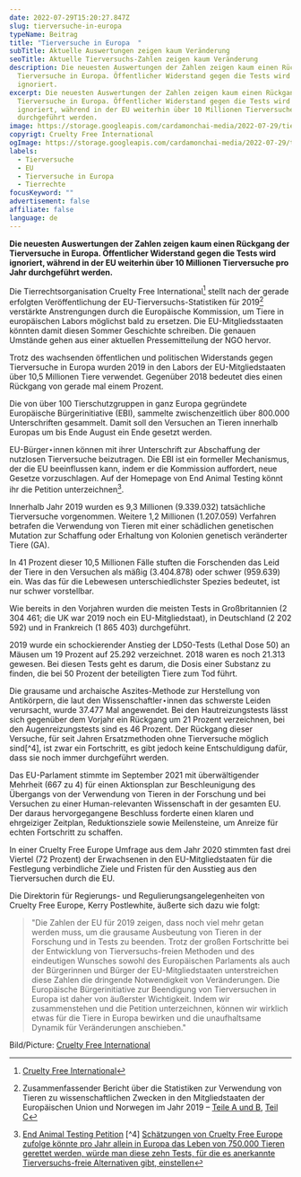 ```yaml
---
date: 2022-07-29T15:20:27.847Z
slug: tierversuche-in-europa
typeName: Beitrag
title: "Tierversuche in Europa  "
subTitle: Aktuelle Auswertungen zeigen kaum Veränderung
seoTitle: Aktuelle Tierversuchs-Zahlen zeigen kaum Veränderung
description: Die neuesten Auswertungen der Zahlen zeigen kaum einen Rückgang der
  Tierversuche in Europa. Öffentlicher Widerstand gegen die Tests wird
  ignoriert.
excerpt: Die neuesten Auswertungen der Zahlen zeigen kaum einen Rückgang der
  Tierversuche in Europa. Öffentlicher Widerstand gegen die Tests wird
  ignoriert, während in der EU weiterhin über 10 Millionen Tierversuche pro Jahr
  durchgeführt werden.
image: https://storage.googleapis.com/cardamonchai-media/2022-07-29/tierversuche-in-europa-jpeg-imagine-7888a8_72716f_1024_768/640.webp
copyrigt: Cruelty Free International
ogImage: https://storage.googleapis.com/cardamonchai-media/2022-07-29/tierversuche-in-europa-fb-jpeg-imagine-7888a8_727477_1200_628/640.webp
labels:
  - Tierversuche
  - EU
  - Tierversuche in Europa
  - Tierrechte
focusKeyword: ""
advertisement: false
affiliate: false
language: de
---
```

**Die neuesten Auswertungen der Zahlen zeigen kaum einen Rückgang der Tierversuche in Europa. Öffentlicher Widerstand gegen die Tests wird ignoriert, während in der EU weiterhin über 10 Millionen Tierversuche pro Jahr durchgeführt werden.**

Die Tierrechtsorganisation Cruelty Free International[^1] stellt nach der gerade erfolgten Veröffentlichung der EU-Tierversuchs-Statistiken für 2019[^2] verstärkte Anstrengungen durch die Europäische Kommission, um Tiere in europäischen Labors möglichst bald zu ersetzen. Die EU-Mitgliedsstaaten könnten damit diesen Sommer Geschichte schreiben. Die genauen Umstände gehen aus einer aktuellen Pressemitteilung der NGO hervor.

Trotz des wachsenden öffentlichen und politischen Widerstands gegen Tierversuche in Europa wurden 2019 in den Labors der EU-Mitgliedstaaten über 10,5 Millionen Tiere verwendet. Gegenüber 2018 bedeutet dies einen Rückgang von gerade mal einem Prozent. 

Die von über 100 Tierschutzgruppen in ganz Europa gegründete Europäische Bürgerinitiative (EBI), sammelte zwischenzeitlich über 800.000 Unterschriften gesammelt. Damit soll den Versuchen an Tieren innerhalb Europas um bis Ende August ein Ende gesetzt werden.
 
EU-Bürger⋆innen können mit ihrer Unterschrift zur Abschaffung der nutzlosen Tierversuche beizutragen. Die EBI ist ein formeller Mechanismus, der die EU beeinflussen kann, indem er die Kommission auffordert, neue Gesetze vorzuschlagen. Auf der Homepage von End Animal Testing könnt ihr die Petition unterzeichnen[^3].

Innerhalb Jahr 2019 wurden es 9,3 Millionen (9.339.032) tatsächliche Tierversuche vorgenommen. Weitere 1,2 Millionen (1.207.059) Verfahren betrafen die Verwendung von Tieren mit einer schädlichen genetischen Mutation zur Schaffung oder Erhaltung von Kolonien genetisch veränderter Tiere (GA).

In 41 Prozent dieser 10,5 Millionen Fälle stuften die Forschenden das Leid der Tiere in den Versuchen als mäßig (3.404.878) oder schwer (959.639) ein. Was das für die Lebewesen unterschiedlichster Spezies bedeutet, ist nur schwer vorstellbar.

Wie bereits in den Vorjahren wurden die meisten Tests in Großbritannien (2 304 461; die UK war 2019 noch ein EU-Mitgliedstaat), in Deutschland (2 202 592) und in Frankreich (1 865 403) durchgeführt.

2019 wurde ein schockierender Anstieg der LD50-Tests (Lethal Dose 50) an Mäusen um 19 Prozent auf 25.292 verzeichnet. 2018 waren es noch 21.313 gewesen. Bei diesen Tests geht es darum, die Dosis einer Substanz zu finden, die bei 50 Prozent der beteiligten Tiere zum Tod führt.

Die grausame und archaische Aszites-Methode zur Herstellung von Antikörpern, die laut den Wissenschaftler⋆innen das schwerste Leiden verursacht, wurde 37.477 Mal angewendet. Bei den Hautreizungstests lässt sich gegenüber dem Vorjahr ein Rückgang um 21 Prozent verzeichnen, bei den Augenreizungstests sind es 46 Prozent. Der Rückgang dieser Versuche, für seit Jahren Ersatzmethoden ohne Tierversuche möglich sind[^4], ist zwar ein Fortschritt, es gibt jedoch keine Entschuldigung dafür, dass sie noch immer durchgeführt werden.

Das EU-Parlament stimmte im September 2021 mit überwältigender Mehrheit (667 zu 4) für einen Aktionsplan zur Beschleunigung des Übergangs von der Verwendung von Tieren in der Forschung und bei Versuchen zu einer Human-relevanten Wissenschaft in der gesamten EU. Der daraus hervorgegangene Beschluss forderte einen klaren und ehrgeiziger Zeitplan, Reduktionsziele sowie Meilensteine, um Anreize für echten Fortschritt zu schaffen.
 
In einer Cruelty Free Europe Umfrage aus dem Jahr 2020 stimmten fast drei Viertel (72 Prozent) der Erwachsenen in den EU-Mitgliedstaaten für die Festlegung verbindliche Ziele und Fristen für den Ausstieg aus den Tierversuchen durch die EU.

Die Direktorin für Regierungs- und Regulierungsangelegenheiten von Cruelty Free Europe, Kerry Postlewhite, äußerte sich dazu wie folgt: 

> "Die Zahlen der EU für 2019 zeigen, dass noch viel mehr getan werden muss, um die grausame Ausbeutung von Tieren in der Forschung und in Tests zu beenden. Trotz der großen Fortschritte bei der Entwicklung von Tierversuchs-freien Methoden und des eindeutigen Wunsches sowohl des Europäischen Parlaments als auch der Bürgerinnen und Bürger der EU-Mitgliedstaaten unterstreichen diese Zahlen die dringende Notwendigkeit von Veränderungen. Die Europäische Bürgerinitiative zur Beendigung von Tierversuchen in Europa ist daher von äußerster Wichtigkeit. Indem wir zusammenstehen und die Petition unterzeichnen, können wir wirklich etwas für die Tiere in Europa bewirken und die unaufhaltsame Dynamik für Veränderungen anschieben." 

Bild/Picture: [Cruelty Free International](https://crueltyfreeinternational.org/)

[^1]: [Cruelty Free International](https://crueltyfreeinternational.org/)
[^2]: Zusammenfassender Bericht über die Statistiken zur Verwendung von Tieren zu wissenschaftlichen Zwecken in den Mitgliedstaaten der Europäischen Union und Norwegen im Jahr 2019 – [Teile A und B](https://ec.europa.eu/environment/chemicals/lab_animals/pdf/SWD2019_Part_A_and_B.pdf), [Teil C](https://ec.europa.eu/environment/chemicals/lab_animals/pdf/SWD2019_Part_C.pdf)
[^3]: [End Animal Testing Petition](https://www.endanimaltesting.eu/)
[^4] [Schätzungen von Cruelty Free Europe zufolge könnte pro Jahr allein in Europa das Leben von 750.000 Tieren gerettet werden, würde man diese zehn Tests, für die es anerkannte Tierversuchs-freie Alternativen gibt, einstellen](https://www.crueltyfreeeurope.org/)